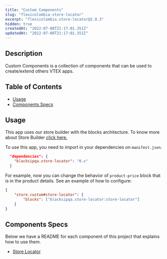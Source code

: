 ```yaml
---
title: "Custom Components"
slug: "flexicolombia-store-locator"
excerpt: "flexicolombia.store-locator@2.0.3"
hidden: true
createdAt: "2022-07-08T21:17:01.351Z"
updatedAt: "2022-07-08T21:17:01.351Z"
---
```

## Description

Custom Components is a collection of components that can be used to create/extend others VTEX apps.

## Table of Contents

-   [Usage](#usage)
-   [Components Specs](#components-specs)

## Usage

This app uses our store builder with the blocks architecture. To know more about Store Builder [click here.](https://help.vtex.com/en/tutorial/understanding-storebuilder-and-stylesbuilder#structuring-and-configuring-our-store-with-object-object)

To use this app, you need to import in your dependencies on `manifest.json`.

```json
  "dependencies": {
    "blacksipqa.store-locator": "0.x"
  }
```

For example, now you can change the behavior of `product-price` block that is in the product details. See an example of how to configure:

```json
{
    "store.custom#store-locator": {
        "blocks": ["blacksipqa.store-locator:store-locator"]
    }
}
```

## Components Specs

Below we have a README for each component of this project that explains how to use them.

-   [Store Locator](StoreLocator.md)